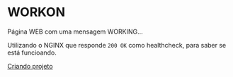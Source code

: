 # WORKON

Página WEB com uma mensagem WORKING... 

Utilizando o NGINX que responde `200 OK` como healthcheck, para saber se está funcioando.

[Criando projeto](../workon/workon.md)

